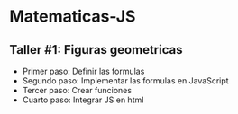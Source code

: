 # Matematicas-JS



## Taller #1: Figuras geometricas

- Primer paso: Definir las formulas
- Segundo paso: Implementar las formulas en JavaScript 
- Tercer paso: Crear funciones
- Cuarto paso: Integrar JS en html
